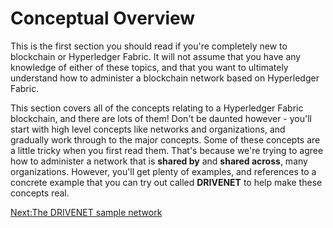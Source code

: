 # Conceptual Overview

This is the first section you should read if you're completely new to blockchain or Hyperledger Fabric.  It will not assume that you have any knowledge of either of these topics, and that you want to ultimately understand how to administer a blockchain network based on Hyperledger Fabric.

This section covers all of the concepts relating to a Hyperledger Fabric blockchain, and there are lots of them!  Don't be daunted however - you'll start with high level concepts like networks and organizations, and gradually work through to the major concepts.  Some of these concepts are a little tricky when you first read them. That's because we're trying to agree how to administer a network that is **shared by** and **shared across**,  many organizations. However, you'll get plenty of examples, and references to a concrete example that you can try out called **DRIVENET** to help make these concepts real.


[Next:The DRIVENET sample network](./DriveNetSampleNetwork.md)
